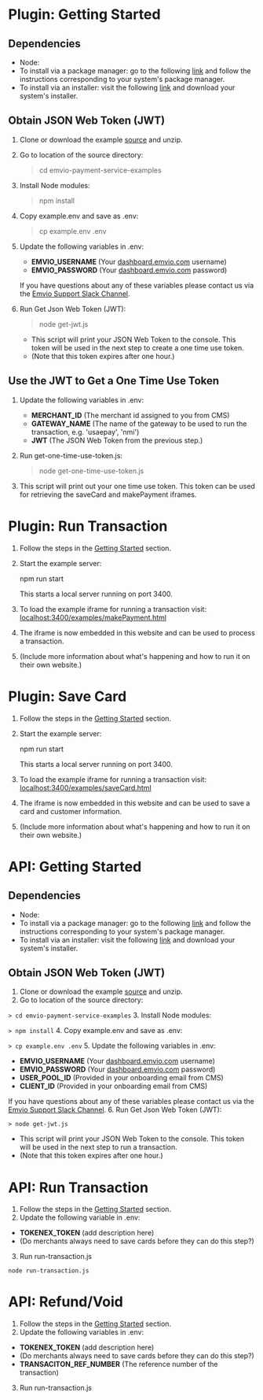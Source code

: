 # Plugin: Getting Started
## Dependencies
* Node:
 * To install via a package manager: go to the following [link](https://nodejs.org/en/download/package-manager) and follow the instructions corresponding to your system's package manager.
 * To install via an installer: visit the following [link](https://nodejs.org/en/download/) and download your system's installer.

## Obtain JSON Web Token (JWT)
1. Clone or download the example [source](https://bitbucket.org/emvio/payment-service-examples/downloads/) and unzip.
2. Go to location of the source directory:

    > cd emvio-payment-service-examples

3. Install Node modules:

    > npm install

4. Copy example.env and save as .env:

    > cp example.env .env

5. Update the following variables in .env:
    * **EMVIO_USERNAME** (Your [dashboard.emvio.com](https://dashboard.emvio.com/) username)
    * **EMVIO_PASSWORD** (Your [dashboard.emvio.com](https://dashboard.emvio.com/) password)

    If you have questions about any of these variables please contact us via the [Emvio Support Slack Channel](https://emviosupport.slack.com).

6. Run Get Json Web Token (JWT):

    > node get-jwt.js

    * This script will print your JSON Web Token to the console. This token will be used in the next step to create a one time use token.
    * (Note that this token expires after one hour.)

## Use the JWT to Get a One Time Use Token
1. Update the following variables in .env:
    * **MERCHANT_ID** (The merchant id assigned to you from CMS)
    * **GATEWAY_NAME** (The name of the gateway to be used to run the transaction, e.g. 'usaepay', 'nmi')
    * **JWT** (The JSON Web Token from the previous step.)
2. Run get-one-time-use-token.js:

    > node get-one-time-use-token.js

3. This script will print out your one time use token. This token can be used for retrieving the saveCard and makePayment iframes.

# Plugin: Run Transaction
1. Follow the steps in the [Getting Started](#plugin-getting-started) section.
2. Start the example server:

    npm run start

    This starts a local server running on port 3400.

3. To load the example iframe for running a transaction visit:  [localhost:3400/examples/makePayment.html](http://localhost:3400/examples/makePayment.html)
4. The iframe is now embedded in this website and can be used to process a transaction.
5. (Include more information about what's happening and how to run it on their own website.)

# Plugin: Save Card
1. Follow the steps in the [Getting Started](#plugin-getting-started) section.
2. Start the example server:

    npm run start

    This starts a local server running on port 3400.

3. To load the example iframe for running a transaction visit: [localhost:3400/examples/saveCard.html](http://localhost:3400/examples/saveCard.html)
4. The iframe is now embedded in this website and can be used to save a card and customer information.
5. (Include more information about what's happening and how to run it on their own website.)

# API: Getting Started
## Dependencies
* Node:
 * To install via a package manager: go to the following [link](https://nodejs.org/en/download/package-manager) and follow the instructions corresponding to your system's package manager.
 * To install via an installer: visit the following [link](https://nodejs.org/en/download/) and download your system's installer.

## Obtain JSON Web Token (JWT)
1. Clone or download the example [source](https://bitbucket.org/emvio/payment-service-examples/downloads/) and unzip.
2. Go to location of the source directory:

  `> cd emvio-payment-service-examples`
3. Install Node modules:

  `> npm install`
4. Copy example.env and save as .env:

  `> cp example.env .env`
5. Update the following variables in .env:
 * **EMVIO_USERNAME** (Your [dashboard.emvio.com](https://dashboard.emvio.com/) username)
 * **EMVIO_PASSWORD** (Your [dashboard.emvio.com](https://dashboard.emvio.com/) password)
 * **USER_POOL_ID** (Provided in your onboarding email from CMS)
 * **CLIENT_ID** (Provided in your onboarding email from CMS)

  If you have questions about any of these variables please contact us via the [Emvio Support Slack Channel](https://emviosupport.slack.com).
6. Run Get Json Web Token (JWT):

  `> node get-jwt.js`
 * This script will print your JSON Web Token to the console. This token will be used in the next step to run a transaction.
  * (Note that this token expires after one hour.)

# API: Run Transaction
1. Follow the steps in the [Getting Started](#api-getting-started) section.
2. Update the following variable in .env:
 * **TOKENEX_TOKEN** (add description here)
 * (Do merchants always need to save cards before they can do this step?)
3. Run run-transaction.js

  `node run-transaction.js`
# API: Refund/Void
1. Follow the steps in the [Getting Started](#api-getting-started) section.
2. Update the following variables in .env:
 * **TOKENEX_TOKEN** (add description here)
 * (Do merchants always need to save cards before they can do this step?)
 * **TRANSACITON_REF_NUMBER** (The reference number of the transaction)
3. Run run-transaction.js
